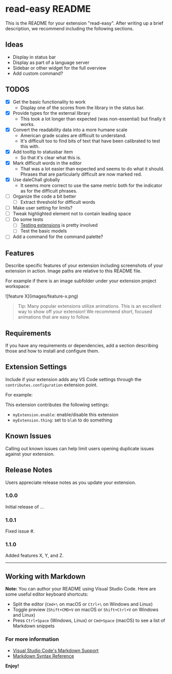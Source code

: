 # read-easy README

This is the README for your extension "read-easy". After writing up a brief description, we recommend including the following sections.

## Ideas

* Display in status bar
* Display as part of a language server
* Sidebar or other widget for the full overview
* Add custom command?

## TODOS

* [x] Get the basic functionality to work
  * Display one of the scores from the library in the status bar.
* [x] Provide types for the external library
  * This took a lot longer than expected (was non-essential) but finally it works.
* [x] Convert the readability data into a more humane scale
  * American grade scales are difficult to understand.
  * It's difficult too to find bits of text that have been calibrated to test this with.
* [x] Add tooltip to statusbar item
  * So that it's clear what this is.
* [x] Mark difficult words in the editor
  * That was a lot easier than expected and seems to do what it should. Phrases that are particularly difficult are now marked red.
* [x] Use daleChall globally
  * It seems more correct to use the same metric both for the indicator as for the difficult phrases.
* [ ] Organize the code a bit better
  * [ ] Extract threshold for difficult words
* [ ] Make user setting for limits?
* [ ] Tweak highlighted element not to contain leading space
* [ ] Do some tests
  * [ ] [Testing extensions](https://code.visualstudio.com/api/working-with-extensions/testing-extension) is pretty involved
  * [ ] Test the basic models
* [ ] Add a command for the command palette?

## Features

Describe specific features of your extension including screenshots of your extension in action. Image paths are relative to this README file.

For example if there is an image subfolder under your extension project workspace:

\!\[feature X\]\(images/feature-x.png\)

> Tip: Many popular extensions utilize animations. This is an excellent way to show off your extension! We recommend short, focused animations that are easy to follow.

## Requirements

If you have any requirements or dependencies, add a section describing those and how to install and configure them.

## Extension Settings

Include if your extension adds any VS Code settings through the `contributes.configuration` extension point.

For example:

This extension contributes the following settings:

* `myExtension.enable`: enable/disable this extension
* `myExtension.thing`: set to `blah` to do something

## Known Issues

Calling out known issues can help limit users opening duplicate issues against your extension.

## Release Notes

Users appreciate release notes as you update your extension.

### 1.0.0

Initial release of ...

### 1.0.1

Fixed issue #.

### 1.1.0

Added features X, Y, and Z.

-----------------------------------------------------------------------------------------------------------

## Working with Markdown

**Note:** You can author your README using Visual Studio Code.  Here are some useful editor keyboard shortcuts:

* Split the editor (`Cmd+\` on macOS or `Ctrl+\` on Windows and Linux)
* Toggle preview (`Shift+CMD+V` on macOS or `Shift+Ctrl+V` on Windows and Linux)
* Press `Ctrl+Space` (Windows, Linux) or `Cmd+Space` (macOS) to see a list of Markdown snippets

### For more information

* [Visual Studio Code's Markdown Support](http://code.visualstudio.com/docs/languages/markdown)
* [Markdown Syntax Reference](https://help.github.com/articles/markdown-basics/)

**Enjoy!**

